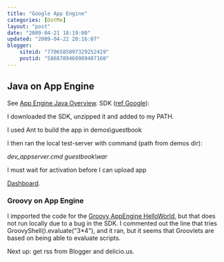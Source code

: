 ```yaml
---
title: "Google App Engine"
categories: [DotMe]
layout: "post"
date: "2009-04-21 18:19:00"
updated: "2009-04-22 20:16:07"
blogger:
    siteid: "7706585097329252419"
    postid: "5868789460989407160"
---
```


## Java on App Engine
See <a href="http://code.google.com/appengine/docs/java/overview.html">App Engine Java Overview</a>.
SDK (<a href="http://code.google.com/appengine/docs/java/gettingstarted/installing.html">ref Google</a>):

I downloaded the SDK, unzipped it and added to my PATH.

I used Ant to build the app in demos\guestbook

I then ran the local test-server with command (path from demos dir):

*dev_appserver.cmd guestbook\war*

I must wait for activation before I can upload app

<a href="http://appengine.google.com/">Dashboard</a>.

### Groovy on App Engine

I impported the code for the <a href="http://blog.springsource.com/2009/04/07/write-your-google-app-engine-applications-in-groovy/">Groovy AppEngine HelloWorld</a>, but that does not run locally due to a bug in the SDK. I commented out the line that tries GroovyShell().evaluate("3*4"), and it ran, but it seems that Groovlets are based on being able to evaluate scripts.

Next up: get rss from Blogger and delicio.us.

